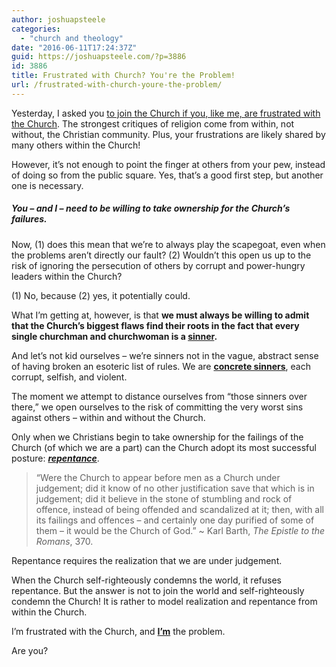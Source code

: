 ```yaml
---
author: joshuapsteele
categories:
  - "church and theology"
date: "2016-06-11T17:24:37Z"
guid: https://joshuapsteele.com/?p=3886
id: 3886
title: Frustrated with Church? You're the Problem!
url: /frustrated-with-church-youre-the-problem/
---
```


Yesterday, I asked you [to join the Church if you, like me, are frustrated with the Church](http://frustrated). The strongest critiques of religion come from within, not without, the Christian community. Plus, your frustrations are likely shared by many others within the Church!

However, it’s not enough to point the finger at others from your pew, instead of doing so from the public square. Yes, that’s a good first step, but another one is necessary.

##### You – and I – need to be willing to take ownership for the Church’s failures.

Now, (1) does this mean that we’re to always play the scapegoat, even when the problems aren’t directly our fault? (2) Wouldn’t this open us up to the risk of ignoring the persecution of others by corrupt and power-hungry leaders within the Church?

(1) No, because (2) yes, it potentially could.

What I’m getting at, however, is that **we must always be willing to admit that the Church’s biggest flaws find their roots in the fact that every single churchman and churchwoman is a <u>sinner</u>.**

And let’s not kid ourselves – we’re sinners not in the vague, abstract sense of having broken an esoteric list of rules. We are <u>**concrete sinners**</u>, each corrupt, selfish, and violent.

The moment we attempt to distance ourselves from “those sinners over there,” we open ourselves to the risk of committing the very worst sins against others – within and without the Church.

Only when we Christians begin to take ownership for the failings of the Church (of which we are a part) can the Church adopt its most successful posture: <u>***repentance***</u>.

> “Were the Church to appear before men as a Church under judgement; did it know of no other justification save that which is in judgement; did it believe in the stone of stumbling and rock of offence, instead of being offended and scandalized at it; then, with all its failings and offences – and certainly one day purified of some of them – it would be the Church of God.” ~ Karl Barth, *The Epistle to the Romans*, 370.

Repentance requires the realization that we are under judgement.

When the Church self-righteously condemns the world, it refuses repentance. But the answer is not to join the world and self-righteously condemn the Church! It is rather to model realization and repentance from within the Church.

I’m frustrated with the Church, and <u>**I’m**</u> the problem.

Are you?